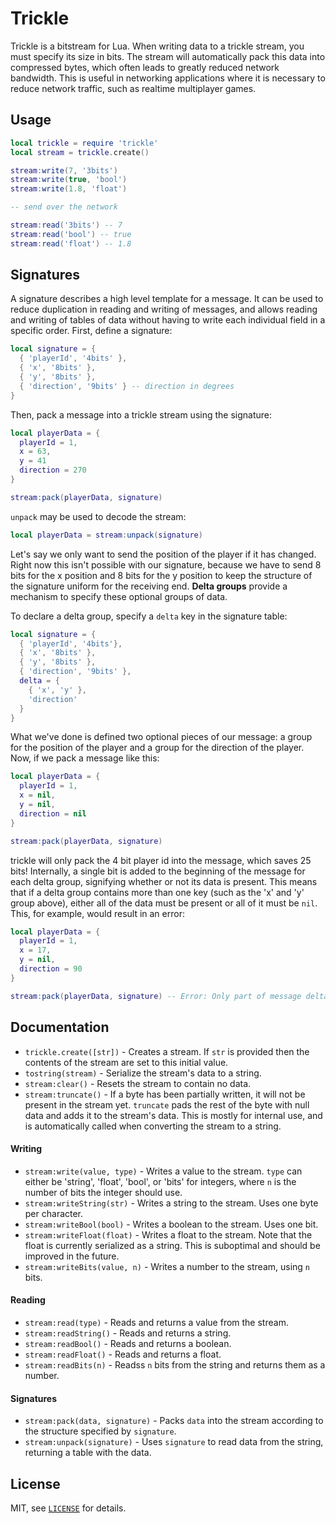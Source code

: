 Trickle
===

Trickle is a bitstream for Lua.  When writing data to a trickle stream, you must specify its size in
bits.  The stream will automatically pack this data into compressed bytes, which often leads to
greatly reduced network bandwidth.  This is useful in networking applications where it is necessary
to reduce network traffic, such as realtime multiplayer games.

Usage
---

```lua
local trickle = require 'trickle'
local stream = trickle.create()

stream:write(7, '3bits')
stream:write(true, 'bool')
stream:write(1.8, 'float')

-- send over the network

stream:read('3bits') -- 7
stream:read('bool') -- true
stream:read('float') -- 1.8
```

Signatures
---

A signature describes a high level template for a message.  It can be used to reduce duplication in
reading and writing of messages, and allows reading and writing of tables of data without having to
write each individual field in a specific order.  First, define a signature:

```lua
local signature = {
  { 'playerId', '4bits' },
  { 'x', '8bits' },
  { 'y', '8bits' },
  { 'direction', '9bits' } -- direction in degrees
}
```

Then, pack a message into a trickle stream using the signature:

```lua
local playerData = {
  playerId = 1,
  x = 63,
  y = 41
  direction = 270
}

stream:pack(playerData, signature)
```

`unpack` may be used to decode the stream:

```lua
local playerData = stream:unpack(signature)
```

Let's say we only want to send the position of the player if it has changed.  Right now this isn't
possible with our signature, because we have to send 8 bits for the x position and 8 bits for the y
position to keep the structure of the signature uniform for the receiving end.  **Delta groups**
provide a mechanism to specify these optional groups of data.

To declare a delta group, specify a `delta` key in the signature table:

```lua
local signature = {
  { 'playerId', '4bits'},
  { 'x', '8bits' },
  { 'y', '8bits' },
  { 'direction', '9bits' },
  delta = {
    { 'x', 'y' },
    'direction'
  }
}
```

What we've done is defined two optional pieces of our message: a group for the position of the
player and a group for the direction of the player.  Now, if we pack a message like this:

```lua
local playerData = {
  playerId = 1,
  x = nil,
  y = nil,
  direction = nil
}

stream:pack(playerData, signature)
```

trickle will only pack the 4 bit player id into the message, which saves 25 bits!  Internally,
a single bit is added to the beginning of the message for each delta group, signifying whether or
not its data is present.  This means that if a delta group contains more than one key (such as the
'x' and 'y' group above), either all of the data must be present or all of it must be `nil`.  This,
for example, would result in an error:

```lua
local playerData = {
  playerId = 1,
  x = 17,
  y = nil,
  direction = 90
}

stream:pack(playerData, signature) -- Error: Only part of message delta group "x, y" was provided.
```

Documentation
---

- `trickle.create([str])` - Creates a stream.  If `str` is provided then the contents of the stream
  are set to this initial value.
- `tostring(stream)` - Serialize the stream's data to a string.
- `stream:clear()` - Resets the stream to contain no data.
- `stream:truncate()` - If a byte has been partially written, it will not be present in the stream
  yet.  `truncate` pads the rest of the byte with null data and adds it to the stream's data.  This
  is mostly for internal use, and is automatically called when converting the stream to a string.

#### Writing

- `stream:write(value, type)` - Writes a value to the stream.  `type` can either be 'string',
'float', 'bool', or '<n>bits' for integers, where `n` is the number of bits the integer should use.
- `stream:writeString(str)` - Writes a string to the stream.  Uses one byte per character.
- `stream:writeBool(bool)` - Writes a boolean to the stream.  Uses one bit.
- `stream:writeFloat(float)` - Writes a float to the stream.  Note that the float is currently
  serialized as a string.  This is suboptimal and should be improved in the future.
- `stream:writeBits(value, n)` - Writes a number to the stream, using `n` bits.

#### Reading

- `stream:read(type)` - Reads and returns a value from the stream.
- `stream:readString()` - Reads and returns a string.
- `stream:readBool()` - Reads and returns a boolean.
- `stream:readFloat()` - Reads and returns a float.
- `stream:readBits(n)` - Readss `n` bits from the string and returns them as a number.

#### Signatures

- `stream:pack(data, signature)` - Packs `data` into the stream according to the structure specified
  by `signature`.
- `stream:unpack(signature)` - Uses `signature` to read data from the string, returning a table with
  the data.

License
---

MIT, see [`LICENSE`](LICENSE) for details.
